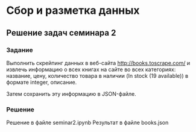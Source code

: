 # Сбор и разметка данных

## Решение задач семинара 2

### Задание

Выполнить скрейпинг данных в веб-сайта http://books.toscrape.com/ и извлечь информацию о всех книгах на сайте во всех категориях: название, цену, количество товара в наличии (In stock (19 available)) в формате integer, описание.

Затем сохранить эту информацию в JSON-файле.

### Решение

Решение в файле seminar2.ipynb
Результат в файле books.json
